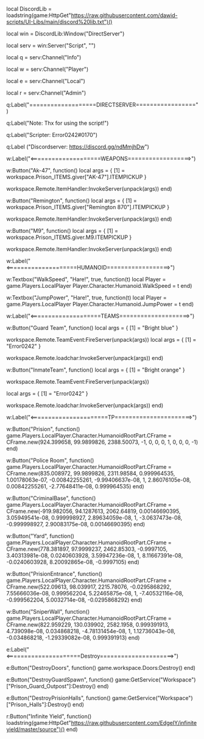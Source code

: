 local DiscordLib = loadstring(game:HttpGet"https://raw.githubusercontent.com/dawid-scripts/UI-Libs/main/discord%20lib.txt")()

local win = DiscordLib:Window("DirectServer")

local serv = win:Server("Script", "")

local q = serv:Channel("Info")

local w = serv:Channel("Player")

local e = serv:Channel("Local")

local r = serv:Channel("Admin")

q:Label("===================DIRECTSERVER=================")

q:Label("Note: Thx for using the script!")

q:Label("Scripter: Error0242#0170")

q:Label ("Discordserver: https://discord.gg/ndMmjhDw")

w:Label("<====================WEAPONS==================>")

w:Button("Ak-47", function()
        local args = {
    [1] = workspace.Prison_ITEMS.giver["AK-47"].ITEMPICKUP
}

workspace.Remote.ItemHandler:InvokeServer(unpack(args))
end)

w:Button("Remington", function()
        local args = {
    [1] = workspace.Prison_ITEMS.giver["Remington 870"].ITEMPICKUP
}

workspace.Remote.ItemHandler:InvokeServer(unpack(args))
end)

w:Button("M9", function()
        local args = {
    [1] = workspace.Prison_ITEMS.giver.M9.ITEMPICKUP
}

workspace.Remote.ItemHandler:InvokeServer(unpack(args))
end)

w:Label("<====================HUMANOID==================>")

w:Textbox("WalkSpeed", "Hare!", true, function(t)
    local Player = game.Players.LocalPlayer
    Player.Character.Humanoid.WalkSpeed = t
end)

w:Textbox("JumpPower", "Hare!", true, function(t)
    local Player = game.Players.LocalPlayer
    Player.Character.Humanoid.JumpPower  = t
end)

w:Label("<====================TEAMS====================>")

w:Button("Guard Team", function()
local args = {
    [1] = "Bright blue"
}

workspace.Remote.TeamEvent:FireServer(unpack(args))
local args = {
    [1] = "Error0242"
}

workspace.Remote.loadchar:InvokeServer(unpack(args))
end)

w:Button("InmateTeam", function()
local args = {
    [1] = "Bright orange"
}

workspace.Remote.TeamEvent:FireServer(unpack(args))

local args = {
    [1] = "Error0242"
}

workspace.Remote.loadchar:InvokeServer(unpack(args))
end)

w:Label("<======================TP======================>")

w:Button("Prision", function()
    game.Players.LocalPlayer.Character.HumanoidRootPart.CFrame = CFrame.new(924.399658, 99.9899826, 2388.50073, -1, 0, 0, 0, 1, 0, 0, 0, -1)
end)

w:Button("Police Room", function()
    game.Players.LocalPlayer.Character.HumanoidRootPart.CFrame = CFrame.new(835.008972, 99.9899826, 2311.98584, 0.999964535, 1.00178063e-07, -0.00842255261, -9.99406637e-08, 1, 2.86076105e-08, 0.00842255261, -2.77648411e-08, 0.999964535)
end)

w:Button("CriminalBase", function()
    game.Players.LocalPlayer.Character.HumanoidRootPart.CFrame = CFrame.new(-919.982056, 94.1287613, 2062.64819, 0.00146690395, 3.05949541e-08, 0.999998927, 2.89634059e-08, 1, -3.0637473e-08, -0.999998927, 2.90083175e-08, 0.00146690395)
end)    

w:Button("Yard", function()
    game.Players.LocalPlayer.Character.HumanoidRootPart.CFrame = CFrame.new(778.381897, 97.9999237, 2462.85303, -0.9997105, 3.40313981e-08, 0.0240603928, 3.59947236e-08, 1, 8.11667391e-08, -0.0240603928, 8.20092865e-08, -0.9997105)
end)

w:Button("PrisionEntrance", function()
    game.Players.LocalPlayer.Character.HumanoidRootPart.CFrame = CFrame.new(522.09613, 98.039917, 2215.78076, -0.0295868292, 7.55666036e-08, 0.999562204, 5.22465875e-08, 1, -7.40532116e-08, -0.999562204, 5.0032714e-08, -0.0295868292)
end)

w:Button("SniperWall", function()
    game.Players.LocalPlayer.Character.HumanoidRootPart.CFrame = CFrame.new(822.959229, 130.039902, 2582.1958, 0.999391913, 4.739098e-08, 0.034868218, -4.78131454e-08, 1, 1.12736043e-08, -0.034868218, -1.29339082e-08, 0.999391913)
end)

e:Label("<=====================Destroy=====================>")

e:Button("DestroyDoors", function()
    game.workspace.Doors:Destroy()
end)


e:Button("DestroyGuardSpawn", function()
    game:GetService("Workspace")["Prison_Guard_Outpost"]:Destroy()
end)

e:Button("DestroyPrisionHalls", function()
    game:GetService("Workspace")["Prison_Halls"]:Destroy()
end)

r:Button("Infinite Yield", function()
    loadstring(game:HttpGet"https://raw.githubusercontent.com/EdgeIY/infiniteyield/master/source")()
end)


